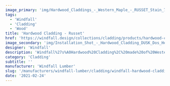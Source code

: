 ```yaml
---
image_primary: 'img/Hardwood_Claddings_-_Western_Maple_-_RUSSET_Stain_72dpi_500x500.jpg'
tags:
  - 'Windfall'
  - 'Cladding'
  - 'Wood'
title: 'Hardwood Cladding - Russet'
href: 'https://windfall.design/collections/cladding/products/hardwood-cladding?variant=8120583454817'
image_secondary: 'img/Installation_Shot_-_Hardwood_Cladding_DUSK_Dos_Hermanos_500x500_72dpi.jpg'
designer: 'Windfall'
description: 'Windfall%27s%A0Hardwood%20Cladding%2C%20made%20of%20Western%20Maple%2C%20White%20Oak%20and%20Black%20Walnut%2C%20provides%20a%20full%20complement%20of%20possibility%20for%20interior%20spaces.%A0%0A%0AThe%20Pacific%20NW%27s%20Western%20Maple%20is%20characterized%20by%20its%20variation%20of%20color%20and%20grain%20pattern.%A0Our%20nine%20color%20options%20include%20three%20stains%20which%20highlight%20the%20variations%20and%20others%20which%20create%20uniform%20tones.%0A%0AThe%20Oak%20has%20a%20clean%20look%20with%20consistent%20coloration%20and%20moderate%20grain%20variation%2C%0Aand%20the%20Black%20Walnut%20is%20characterized%20by%20its%20rich%20coloration%20and%20visual%20depth.%0A%0ADesigned%20with%20tongue%20and%20groove%20edges%20for%20easy%20installation%20with%20standard%20tools%20and%20techniques.%20Dimensions%3A%209/16%22%20thick%20x%205%22%20wide%20x%202%27-%208%27%20random%20lengths.%A0%A0'
category: 'Cladding'
subtitle: ''
manufacturer: 'Windfall Lumber'
slug: '/manufacturers/windfall-lumber/cladding/windfall-hardwood-cladding-russet'
date: '2021-02-24'
---
```

